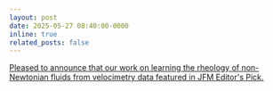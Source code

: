 ```yaml
---
layout: post
date: 2025-05-27 08:40:00-0000
inline: true
related_posts: false
---
```


<a href="https://view.updates.cambridge.org/?qs=8c9e196804045a3d7d5432cf0a2eeedc42dcfd2744130f7cd6176c2f80566f1e5d6c1438bc82d4b583a221b81b0b914670a60cccc1e8388f92578ec2e55295c69aaec62970982d96474ac50ad645ac9a"> Pleased to announce that our work on learning the rheology of non-Newtonian fluids from velocimetry data featured in JFM Editor's Pick.</a>